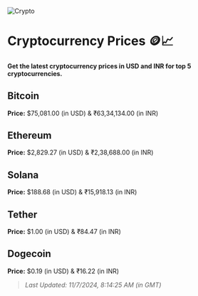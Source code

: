 
![Crypto](https://www.techguide.com.au/wp-content/uploads/2020/11/crypto3.jpeg)

# Cryptocurrency Prices 🪙📈

#### Get the latest cryptocurrency prices in USD and INR for top 5 cryptocurrencies.

## Bitcoin

**Price:** $75,081.00 (in USD) & ₹63,34,134.00 (in INR)

## Ethereum

**Price:** $2,829.27 (in USD) & ₹2,38,688.00 (in INR)

## Solana

**Price:** $188.68 (in USD) & ₹15,918.13 (in INR)

## Tether

**Price:** $1.00 (in USD) & ₹84.47 (in INR)

## Dogecoin

**Price:** $0.19 (in USD) & ₹16.22 (in INR)

> _Last Updated: 11/7/2024, 8:14:25 AM (in GMT)_
